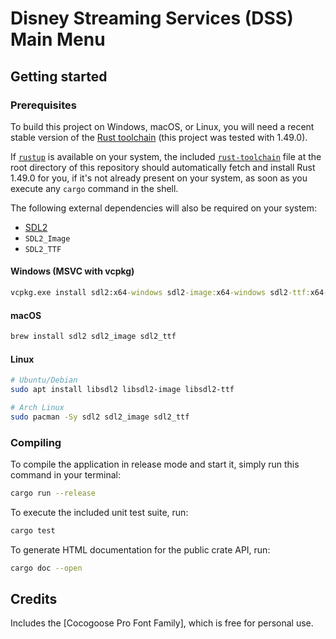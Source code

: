 # Disney Streaming Services (DSS) Main Menu

## Getting started

### Prerequisites

To build this project on Windows, macOS, or Linux, you will need a recent stable
version of the [Rust toolchain](https://www.rust-lang.org/) (this project was
tested with 1.49.0).

If [`rustup`](https://rustup.rs/) is available on your system, the included 
[`rust-toolchain`](./rust-toolchain) file at the root directory of this
repository should automatically fetch and install Rust 1.49.0 for you, if it's
not already present on your system, as soon as you execute any `cargo` command
in the shell.

The following external dependencies will also be required on your system:

* [SDL2](https://www.libsdl.org/)
* `SDL2_Image`
* `SDL2_TTF`

#### Windows (MSVC with vcpkg)

```bat
vcpkg.exe install sdl2:x64-windows sdl2-image:x64-windows sdl2-ttf:x64-windows
```

#### macOS

```bash
brew install sdl2 sdl2_image sdl2_ttf
```

#### Linux

```bash
# Ubuntu/Debian
sudo apt install libsdl2 libsdl2-image libsdl2-ttf

# Arch Linux
sudo pacman -Sy sdl2 sdl2_image sdl2_ttf
```

### Compiling

To compile the application in release mode and start it, simply run this command
in your terminal:

```bash
cargo run --release
```

To execute the included unit test suite, run:

```bash
cargo test
```

To generate HTML documentation for the public crate API, run:

```bash
cargo doc --open
```

## Credits

Includes the [Cocogoose Pro Font Family], which is free for personal use.

[Cocogoose Pro]: https://www.1001fonts.com/cocogoose-pro-font.html
